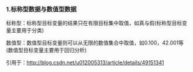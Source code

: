 ### 1.标称型数据与数值型数据
标称型：标称型目标变量的结果只在有限目标集中取值，如真与假(标称型目标变量主要用于分类)

数值型：数值型目标变量则可以从无限的数值集合中取值，如0.100，42.001等 (数值型目标变量主要用于回归分析)

引用于：http://blog.csdn.net/u012005313/article/details/49151341
